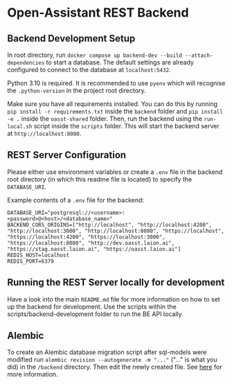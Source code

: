 # Open-Assistant REST Backend

## Backend Development Setup

In root directory, run
`docker compose up backend-dev --build --attach-dependencies` to start a
database. The default settings are already configured to connect to the database
at `localhost:5432`.

Python 3.10 is required. It is recommended to use `pyenv` which will recognise
the `.python-version` in the project root directory.

Make sure you have all requirements installed. You can do this by running
`pip install -r requirements.txt` inside the `backend` folder and
`pip install -e .` inside the `oasst-shared` folder. Then, run the backend using
the `run-local.sh` script inside the `scripts` folder. This will start the
backend server at `http://localhost:8080`.

## REST Server Configuration

Please either use environment variables or create a `.env` file in the backend
root directory (in which this readme file is located) to specify the
`DATABASE_URI`.

Example contents of a `.env` file for the backend:

```
DATABASE_URI="postgresql://<username>:<password>@<host>/<database_name>"
BACKEND_CORS_ORIGINS=["http://localhost", "http://localhost:4200", "http://localhost:3000", "http://localhost:8080", "https://localhost", "https://localhost:4200", "https://localhost:3000", "https://localhost:8080", "http://dev.oasst.laion.ai", "https://stag.oasst.laion.ai", "https://oasst.laion.ai"]
REDIS_HOST=localhost
REDIS_PORT=6379
```

## Running the REST Server locally for development

Have a look into the main `README.md` file for more information on how to set up
the backend for development. Use the scripts within the
scripts/backend-development folder to run the BE API locally.

## Alembic

To create an Alembic database migration script after sql-models were modified
run `alembic revision --autogenerate -m "..."` ("..." is what you did) in the
`/backend` directory. Then edit the newly created file. See
[here](https://alembic.sqlalchemy.org/en/latest/tutorial.html) for more
information.
